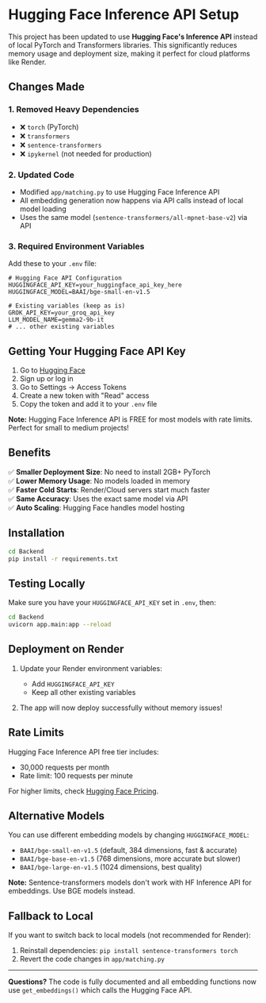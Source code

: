 # Hugging Face Inference API Setup

This project has been updated to use **Hugging Face's Inference API** instead of local PyTorch and Transformers libraries. This significantly reduces memory usage and deployment size, making it perfect for cloud platforms like Render.

## Changes Made

### 1. Removed Heavy Dependencies
- ❌ `torch` (PyTorch)
- ❌ `transformers`
- ❌ `sentence-transformers`
- ❌ `ipykernel` (not needed for production)

### 2. Updated Code
- Modified `app/matching.py` to use Hugging Face Inference API
- All embedding generation now happens via API calls instead of local model loading
- Uses the same model (`sentence-transformers/all-mpnet-base-v2`) via API

### 3. Required Environment Variables

Add these to your `.env` file:

```env
# Hugging Face API Configuration
HUGGINGFACE_API_KEY=your_huggingface_api_key_here
HUGGINGFACE_MODEL=BAAI/bge-small-en-v1.5

# Existing variables (keep as is)
GROK_API_KEY=your_groq_api_key
LLM_MODEL_NAME=gemma2-9b-it
# ... other existing variables
```

## Getting Your Hugging Face API Key

1. Go to [Hugging Face](https://huggingface.co/)
2. Sign up or log in
3. Go to Settings → Access Tokens
4. Create a new token with "Read" access
5. Copy the token and add it to your `.env` file

**Note:** Hugging Face Inference API is FREE for most models with rate limits. Perfect for small to medium projects!

## Benefits

✅ **Smaller Deployment Size**: No need to install 2GB+ PyTorch  
✅ **Lower Memory Usage**: No models loaded in memory  
✅ **Faster Cold Starts**: Render/Cloud servers start much faster  
✅ **Same Accuracy**: Uses the exact same model via API  
✅ **Auto Scaling**: Hugging Face handles model hosting  

## Installation

```bash
cd Backend
pip install -r requirements.txt
```

## Testing Locally

Make sure you have your `HUGGINGFACE_API_KEY` set in `.env`, then:

```bash
cd Backend
uvicorn app.main:app --reload
```

## Deployment on Render

1. Update your Render environment variables:
   - Add `HUGGINGFACE_API_KEY`
   - Keep all other existing variables

2. The app will now deploy successfully without memory issues!

## Rate Limits

Hugging Face Inference API free tier includes:
- 30,000 requests per month
- Rate limit: 100 requests per minute

For higher limits, check [Hugging Face Pricing](https://huggingface.co/pricing).

## Alternative Models

You can use different embedding models by changing `HUGGINGFACE_MODEL`:

- `BAAI/bge-small-en-v1.5` (default, 384 dimensions, fast & accurate)
- `BAAI/bge-base-en-v1.5` (768 dimensions, more accurate but slower)
- `BAAI/bge-large-en-v1.5` (1024 dimensions, best quality)

**Note:** Sentence-transformers models don't work with HF Inference API for embeddings. Use BGE models instead.

## Fallback to Local

If you want to switch back to local models (not recommended for Render):

1. Reinstall dependencies: `pip install sentence-transformers torch`
2. Revert the code changes in `app/matching.py`

---

**Questions?** The code is fully documented and all embedding functions now use `get_embeddings()` which calls the Hugging Face API.

